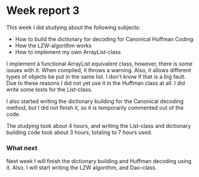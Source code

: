 # Week report 3

This week I did studying about the following subjects:

+ How to build the dictionary for decoding for Canonical Huffman Coding
+ How the LZW-algorithm works
+ How to implement my own ArrayList-class

I implement a functional ArrayList equivalent class, however, there is some issues with it. When compiled, it throws a warning. Also, it allows different types of objects be put in the same list. I don't know if that is a big fault. Due to these reasons I did not yet use it in the Huffman class at all. I did write some tests for the List-class.

I also started writing the dictionary building for the Canonical decoding method, but I did not finish it, so it is temporarily commented out of the code.

The studying took about 4 hours, and writing the List-class and dictionary building code took about 3 hours, totaling to 7 hours used.

### What next

Next week I will finish the dictionary building and Huffman decoding using it. Also, I will start writing the LZW algorithm, and Dao-class.

